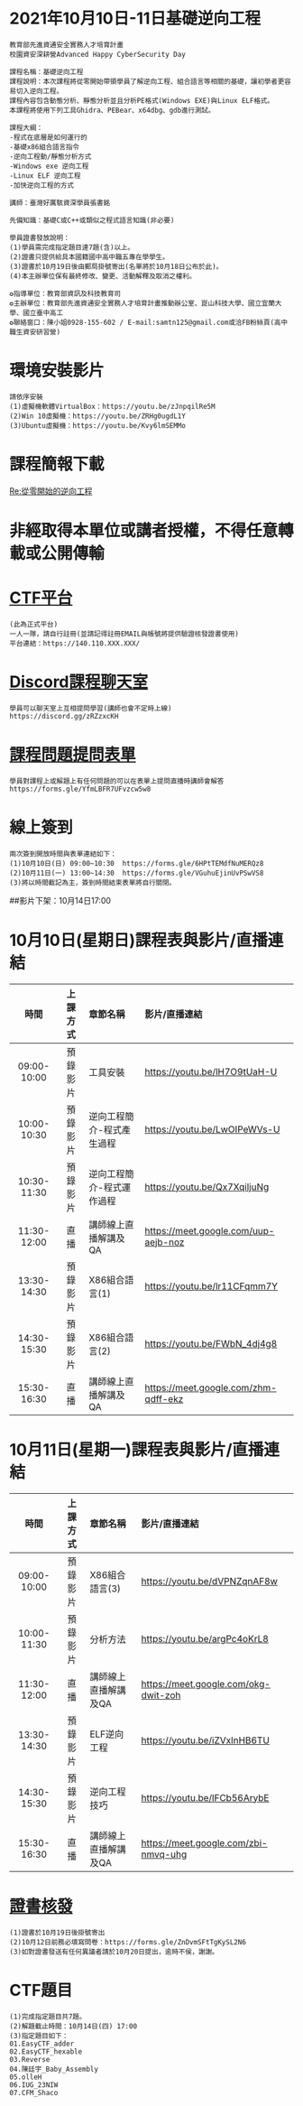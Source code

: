 
# 2021年10月10日-11日基礎逆向工程

```
教育部先進資通安全實務人才培育計畫
校園資安深耕營Advanced Happy CyberSecurity Day

課程名稱：基礎逆向工程
課程說明：本次課程將從零開始帶領學員了解逆向工程、組合語言等相關的基礎，讓初學者更容易切入逆向工程。
課程內容包含動態分析、靜態分析並且分析PE格式(Windows EXE)與Linux ELF格式。
本課程將使用下列工具Ghidra、PEBear、x64dbg、gdb進行測試。

課程大綱：
-程式在底層是如何運行的
-基礎x86組合語言指令
-逆向工程動/靜態分析方式
-Windows exe 逆向工程
-Linux ELF 逆向工程
-加快逆向工程的方式

講師：臺灣好厲駭資深學員張書銘

先備知識：基礎C或C++或類似之程式語言知識(非必要)

學員證書發放說明：
(1)學員需完成指定題目達7題(含)以上。 
(2)證書只提供給具本國籍國中高中職五專在學學生。  
(3)證書於10月19日後由郵局掛號寄出(名單將於10月18日公布於此)。  
(4)本主辦單位保有最終修改、變更、活動解釋及取消之權利。     

✪指導單位：教育部資訊及科技教育司
✪主辦單位：教育部先進資通安全實務人才培育計畫推動辦公室、崑山科技大學、國立宜蘭大學、國立臺中高工
✪聯絡窗口：陳小姐0928-155-602 / E-mail:samtn125@gmail.com或洽FB粉絲頁(高中職生資安研習營)
```

# 環境安裝影片
```
請依序安裝
(1)虛擬機軟體VirtualBox：https://youtu.be/zJnpqilRe5M 
(2)Win 10虛擬機：https://youtu.be/ZRHg0ugdL1Y 
(3)Ubuntu虛擬機：https://youtu.be/Kvy6lmSEMMo
```
# 課程簡報下載
[Re:從零開始的逆向工程](https://github.com/MyFirstSecurity2020/MyFirstRerverse20211009/blob/main/%E9%80%86%E5%90%91%E5%B7%A5%E7%A8%8B.pdf)


# 非經取得本單位或講者授權，不得任意轉載或公開傳輸

# [CTF平台](https://140.110.XXX.XXX/)
```
(此為正式平台)
一人一隊，請自行註冊(並請記得註冊EMAIL與帳號將提供驗證核發證書使用)
平台連結：https://140.110.XXX.XXX/
```

# [Discord課程聊天室](https://discord.gg/zRZzxcKH)
```
學員可以聊天室上互相提問學習(講師也會不定時上線)
https://discord.gg/zRZzxcKH
```

# [課程問題提問表單](https://forms.gle/YfmLBFR7UFvzcw5w8)
```
學員對課程上或解題上有任何問題的可以在表單上提問直播時講師會解答
https://forms.gle/YfmLBFR7UFvzcw5w8
```
# 線上簽到

```
兩次簽到開放時間與表單連結如下：
(1)10月10日(日) 09:00~10:30  https://forms.gle/6HPtTEMdfNuMERQz8
(2)10月11日(一) 13:00~14:30  https://forms.gle/VGuhuEjinUvPSwVS8
(3)將以時間截記為主，簽到時間結束表單將自行關閉。

```
##影片下架：10月14日17:00

# 10月10日(星期日)課程表與影片/直播連結
|時間|上課方式|章節名稱|影片/直播連結|
|:----:|:----:|:------|:-------------|
|09:00-10:00|預錄影片|工具安裝|https://youtu.be/lH7O9tUaH-U|
|10:00-10:30|預錄影片|逆向工程簡介-程式產生過程|https://youtu.be/LwOIPeWVs-U|
|10:30-11:30|預錄影片|逆向工程簡介-程式運作過程|https://youtu.be/Qx7XqiljuNg|
|11:30-12:00|直播|講師線上直播解講及QA|https://meet.google.com/uup-aejb-noz|
|13:30-14:30|預錄影片|X86組合語言(1)|https://youtu.be/lr11CFqmm7Y|
|14:30-15:30|預錄影片|X86組合語言(2)|https://youtu.be/FWbN_4dj4g8|
|15:30-16:30|直播|講師線上直播解講及QA|https://meet.google.com/zhm-qdff-ekz|

# 10月11日(星期一)課程表與影片/直播連結
|時間|上課方式|章節名稱|影片/直播連結|
|:----:|:----:|:------|:-------------|
|09:00-10:00|預錄影片|X86組合語言(3)|https://youtu.be/dVPNZqnAF8w|
|10:00-11:30|預錄影片|分析方法|https://youtu.be/argPc4oKrL8|
|11:30-12:00|直播|講師線上直播解講及QA|https://meet.google.com/okg-dwit-zoh|
|13:30-14:30|預錄影片|ELF逆向工程|https://youtu.be/iZVxlnHB6TU|
|14:30-15:30|預錄影片|逆向工程技巧|https://youtu.be/lFCb56ArybE|
|15:30-16:30|直播|講師線上直播解講及QA|https://meet.google.com/zbi-nmvq-uhg|




# [證書核發](https://forms.gle/oyfB1JWYKg1rDYnS6)
```
(1)證書於10月19日後掛號寄出
(2)10月12日前務必填寫問卷：https://forms.gle/ZnDvmSFtTgKySL2N6
(3)如對證書發送有任何異議者請於10月20日提出，逾時不侯，謝謝。
```

# CTF題目
```
(1)完成指定題目共7題。
(2)解題截止時間：10月14日(四) 17:00
(3)指定題目如下：
01.EasyCTF_adder
02.EasyCTF_hexable
03.Reverse
04.陳廷宇_Baby_Assembly
05.olleH
06.IUG_23NIW
07.CFM_Shaco
```
